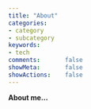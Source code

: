 ```yaml
---
title: "About"
categories:
- category
- subcategory
keywords:
- tech
comments:       false
showMeta:       false
showActions:    false
---
```



**About me...**

